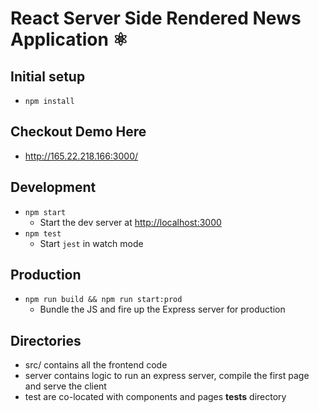 # React Server Side Rendered News Application ⚛️


## Initial setup

- `npm install`

## Checkout Demo Here
- http://165.22.218.166:3000/

## Development

- `npm start`
  - Start the dev server at [http://localhost:3000](http://localhost:3000)
- `npm test`
  - Start `jest` in watch mode

## Production

- `npm run build && npm run start:prod`
  - Bundle the JS and fire up the Express server for production

## Directories
- src/ contains all the frontend code
- server contains logic to run an express server, compile the first page and serve the client
- test are co-located with components and pages __tests__ directory
